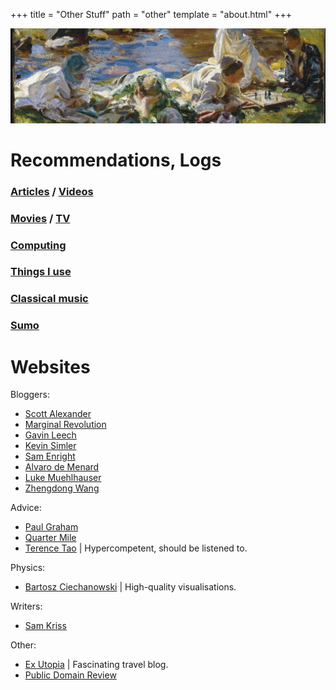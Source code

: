 +++
title = "Other Stuff"
path = "other"
template = "about.html"
+++

![John Singer Sargent – Dolce Far Niente](/p1.jpeg "John Singer Sargent – Dolce Far Niente")

# Recommendations, Logs

### [Articles](/other/articles) / [Videos](/other/videos) 

### [Movies](https://letterboxd.com/deluded/) / [TV](https://serializd.com/user/giraffe/)

### [Computing](/other/computing)

### [Things I use](/other/usesthis)

### [Classical music](/other/cm)


### [Sumo](/other/sumo)

# Websites

Bloggers:
* [Scott Alexander](https://slatestarcodex.com/about/)
* [Marginal Revolution](https://marginalrevolution.com/) 
* [Gavin Leech](https://www.gleech.org/)
* [Kevin Simler](https://meltingasphalt.com/)
* [Sam Enright](https://samenright.substack.com/)
* [Alvaro de Menard](https://oldblog.fantasticanachronism.com/)
* [Luke Muehlhauser](https://lukemuehlhauser.com/)
* [Zhengdong Wang](https://zhengdongwang.com/)

Advice:
* [Paul Graham](https://www.paulgraham.com/articles.html) 
* [Quarter Mile](https://quarter--mile.com/) 
* [Terence Tao](https://terrytao.wordpress.com/career-advice/) | Hypercompetent, should be listened to.

Physics:
* [Bartosz Ciechanowski](https://ciechanow.ski/archives/) | High-quality visualisations.

Writers:
* [Sam Kriss](https://samkriss.substack.com/) 

Other:
* [Ex Utopia](https://www.exutopia.com/) | Fascinating travel blog.
* [Public Domain Review](https://publicdomainreview.org/essays/) 

